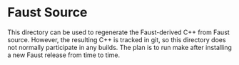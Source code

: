 # Faust Source

This directory can be used to regenerate the Faust-derived C++ from Faust source.
However, the resulting C++ is tracked in git, so this directory does not normally participate in any builds.
The plan is to run make after installing a new Faust release from time to time.
